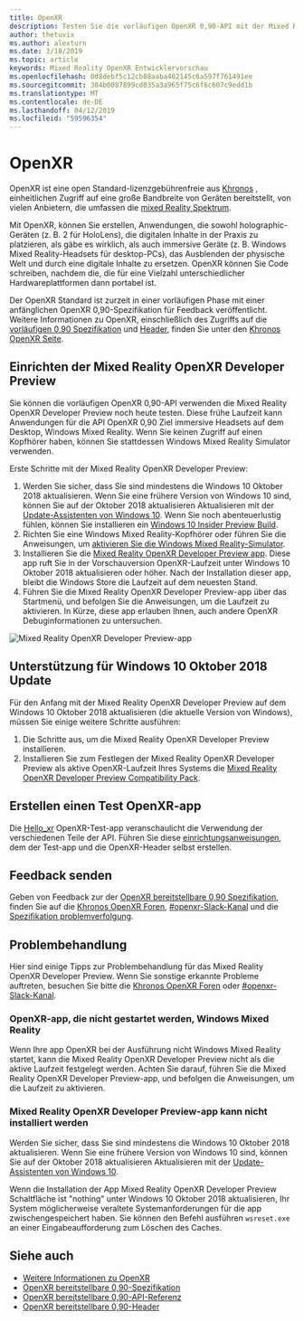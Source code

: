 ```yaml
---
title: OpenXR
description: Testen Sie die vorläufigen OpenXR 0,90-API mit der Mixed Reality OpenXR Developer Preview.
author: thetuvix
ms.author: alexturn
ms.date: 3/18/2019
ms.topic: article
keywords: Mixed Reality OpenXR Entwicklervorschau
ms.openlocfilehash: 0d8debf5c12cb88aaba402145c6a597f761491ee
ms.sourcegitcommit: 384b0087899cd835a3a965f75c6f6c607c9edd1b
ms.translationtype: MT
ms.contentlocale: de-DE
ms.lasthandoff: 04/12/2019
ms.locfileid: "59596354"
---
```

# <a name="openxr"></a>OpenXR

OpenXR ist eine open Standard-lizenzgebührenfreie aus [Khronos](https://www.khronos.org/) , einheitlichen Zugriff auf eine große Bandbreite von Geräten bereitstellt, von vielen Anbietern, die umfassen die [mixed Reality Spektrum](mixed-reality.md).

Mit OpenXR, können Sie erstellen, Anwendungen, die sowohl holographic-Geräten (z. B. 2 für HoloLens), die digitalen Inhalte in der Praxis zu platzieren, als gäbe es wirklich, als auch immersive Geräte (z. B. Windows Mixed Reality-Headsets für desktop-PCs), das Ausblenden der physische Welt und durch eine digitale Inhalte zu ersetzen.  OpenXR können Sie Code schreiben, nachdem die, die für eine Vielzahl unterschiedlicher Hardwareplattformen dann portabel ist.

Der OpenXR Standard ist zurzeit in einer vorläufigen Phase mit einer anfänglichen OpenXR 0,90-Spezifikation für Feedback veröffentlicht.  Weitere Informationen zu OpenXR, einschließlich des Zugriffs auf die [vorläufigen 0,90 Spezifikation](https://www.khronos.org/registry/OpenXR/specs/0.90/html/xrspec.html) und [Header](https://github.com/KhronosGroup/OpenXR-Docs/tree/master/include/openxr), finden Sie unter den [Khronos OpenXR Seite](https://www.khronos.org/openxr/).

## <a name="setting-up-the-mixed-reality-openxr-developer-preview"></a>Einrichten der Mixed Reality OpenXR Developer Preview

Sie können die vorläufigen OpenXR 0,90-API verwenden die Mixed Reality OpenXR Developer Preview noch heute testen.  Diese frühe Laufzeit kann Anwendungen für die API OpenXR 0,90 Ziel immersive Headsets auf dem Desktop, Windows Mixed Reality.  Wenn Sie keinen Zugriff auf einen Kopfhörer haben, können Sie stattdessen Windows Mixed Reality Simulator verwenden.

Erste Schritte mit der Mixed Reality OpenXR Developer Preview:

1. Werden Sie sicher, dass Sie sind mindestens die Windows 10 Oktober 2018 aktualisieren.  Wenn Sie eine frühere Version von Windows 10 sind, können Sie auf der Oktober 2018 aktualisieren Aktualisieren mit der [Update-Assistenten von Windows 10](https://www.microsoft.com/en-us/software-download/windows10).  Wenn Sie noch abenteuerlustig fühlen, können Sie installieren ein [Windows 10 Insider Preview Build](https://insider.windows.com).
1. Richten Sie eine Windows Mixed Reality-Kopfhörer oder führen Sie die Anweisungen, um [aktivieren Sie die Windows Mixed Reality-Simulator](using-the-windows-mixed-reality-simulator.md).
1. Installieren Sie die [Mixed Reality OpenXR Developer Preview app](https://www.microsoft.com/store/productId/9n5cvvl23qbt).  Diese app ruft Sie in der Vorschauversion OpenXR-Laufzeit unter Windows 10 Oktober 2018 aktualisieren oder höher.  Nach der Installation dieser app, bleibt die Windows Store die Laufzeit auf dem neuesten Stand.
1. Führen Sie die Mixed Reality OpenXR Developer Preview-app über das Startmenü, und befolgen Sie die Anweisungen, um die Laufzeit zu aktivieren.  In Kürze, diese app erlauben Ihnen, auch andere OpenXR Debuginformationen zu untersuchen.

![Mixed Reality OpenXR Developer Preview-app](images/mixed-reality-openxr-developer-preview.png)

## <a name="support-for-windows-10-october-2018-update"></a>Unterstützung für Windows 10 Oktober 2018 Update

Für den Anfang mit der Mixed Reality OpenXR Developer Preview auf dem Windows 10 Oktober 2018 aktualisieren (die aktuelle Version von Windows), müssen Sie einige weitere Schritte ausführen:

1. Die Schritte aus, um die Mixed Reality OpenXR Developer Preview installieren.
1. Installieren Sie zum Festlegen der Mixed Reality OpenXR Developer Preview als aktive OpenXR-Laufzeit Ihres Systems die [Mixed Reality OpenXR Developer Preview Compatibility Pack](https://aka.ms/openxr-compat).

## <a name="building-a-test-openxr-app"></a>Erstellen einen Test OpenXR-app

Die [Hello_xr](https://github.com/KhronosGroup/OpenXR-SDK/tree/master/src/tests/hello_xr) OpenXR-Test-app veranschaulicht die Verwendung der verschiedenen Teile der API.  Führen Sie diese [einrichtungsanweisungen](https://github.com/KhronosGroup/OpenXR-SDK/blob/master/BUILDING.md), dem der Test-app und die OpenXR-Header selbst erstellen.

## <a name="feedback"></a>Feedback senden

Geben von Feedback zur der [OpenXR bereitstellbare 0,90 Spezifikation](https://www.khronos.org/registry/OpenXR/specs/0.90/html/xrspec.html), finden Sie auf die [Khronos OpenXR Foren](https://community.khronos.org/c/openxr), [#openxr-Slack-Kanal](https://khr.io/slack) und die [Spezifikation problemverfolgung](https://github.com/KhronosGroup/OpenXR-Docs/issues).

## <a name="troubleshooting"></a>Problembehandlung

Hier sind einige Tipps zur Problembehandlung für das Mixed Reality OpenXR Developer Preview.  Wenn Sie sonstige erkannte Probleme auftreten, besuchen Sie bitte die [Khronos OpenXR Foren](https://community.khronos.org/c/openxr) oder [#openxr-Slack-Kanal](https://khr.io/slack).

### <a name="openxr-app-not-starting-windows-mixed-reality"></a>OpenXR-app, die nicht gestartet werden, Windows Mixed Reality

Wenn Ihre app OpenXR bei der Ausführung nicht Windows Mixed Reality startet, kann die Mixed Reality OpenXR Developer Preview nicht als die aktive Laufzeit festgelegt werden.  Achten Sie darauf, führen Sie die Mixed Reality OpenXR Developer Preview-app, und befolgen die Anweisungen, um die Laufzeit zu aktivieren.

### <a name="mixed-reality-openxr-developer-preview-app-cannot-be-installed"></a>Mixed Reality OpenXR Developer Preview-app kann nicht installiert werden 

Werden Sie sicher, dass Sie sind mindestens die Windows 10 Oktober 2018 aktualisieren.  Wenn Sie eine frühere Version von Windows 10 sind, können Sie auf der Oktober 2018 aktualisieren Aktualisieren mit der [Update-Assistenten von Windows 10](https://www.microsoft.com/en-us/software-download/windows10).

Wenn die Installation der App Mixed Reality OpenXR Developer Preview Schaltfläche ist "nothing" unter Windows 10 Oktober 2018 aktualisieren, Ihr System möglicherweise veraltete Systemanforderungen für die app zwischengespeichert haben.  Sie können den Befehl ausführen `wsreset.exe` an einer Eingabeaufforderung zum Löschen des Caches.

## <a name="see-also"></a>Siehe auch

* [Weitere Informationen zu OpenXR](https://www.khronos.org/openxr/)
* [OpenXR bereitstellbare 0,90-Spezifikation](https://www.khronos.org/registry/OpenXR/specs/0.90/html/xrspec.html)
* [OpenXR bereitstellbare 0,90-API-Referenz](https://www.khronos.org/registry/OpenXR/specs/0.90/man/html/)
* [OpenXR bereitstellbare 0,90-Header](https://github.com/KhronosGroup/OpenXR-Docs/tree/master/include/openxr)
